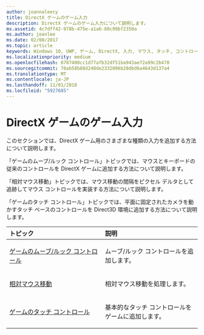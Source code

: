 ```yaml
---
author: joannaleecy
title: DirectX ゲームのゲーム入力
description: DirectX ゲームのゲーム入力について説明します。
ms.assetid: 4c7dff42-978b-475e-a1a6-88c99bf2350a
ms.author: joanlee
ms.date: 02/08/2017
ms.topic: article
keywords: Windows 10, UWP, ゲーム, DirectX, 入力, マウス, タッチ, コントロール
ms.localizationpriority: medium
ms.openlocfilehash: 8787400cc1d77afb32df51ba943ae72a99c2b470
ms.sourcegitcommit: 70ab58b88d248de2332096b20dbd6a4643d137a4
ms.translationtype: MT
ms.contentlocale: ja-JP
ms.lasthandoff: 11/01/2018
ms.locfileid: "5927685"
---
```

# <a name="game-input-for-directx-games"></a>DirectX ゲームのゲーム入力

このセクションでは、DirectX ゲーム用のさまざまな種類の入力を追加する方法について説明します。

「ゲームのムーブ/ルック コントロール」トピックでは、マウスとキーボードの従来のコントロールを DirectX ゲームに追加する方法について説明します。

「相対マウス移動」トピックでは、マウス移動の間隔をピクセル デルタとして追跡してマウス コントロールを実装する方法について説明します。

「ゲームのタッチ コントロール」トピックでは、平面に固定されたカメラを動かすタッチ ベースのコントロールを Direct3D 環境に追加する方法について説明します。

<table>
<colgroup>
<col width="50%" />
<col width="50%" />
</colgroup>
<thead>
<tr class="header">
<th align="left">トピック</th>
<th align="left">説明</th>
</tr>
</thead>
<tbody>
<tr class="odd">
<td align="left"><p><a href="tutorial--adding-move-look-controls-to-your-directx-game.md">ゲームのムーブ/ルック コントロール</a></p></td>
<td align="left"><p>ムーブ/ルック コントロールを追加します。</p></td>
</tr>
<tr class="even">
<td align="left"><p><a href="relative-mouse-movement.md">相対マウス移動</a></p></td>
<td align="left"><p>相対マウス移動を処理します。</p></td>
</tr>
<tr class="odd">
<td align="left"><p><a href="tutorial--adding-touch-controls-to-your-directx-game.md">ゲームのタッチ コントロール</a></p></td>
<td align="left"><p>基本的なタッチ コントロールをゲームに追加します。</p></td>
</tr>
</tbody>
</table>
